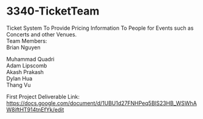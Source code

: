 # 3340-TicketTeam
Ticket System To Provide Pricing Information To People for Events such as Concerts and other Venues.  
Team Members:   
Brian Nguyen   
  
Muhammad Quadri   
Adam Lipscomb  
Akash Prakash  
Dylan Hua   
Thang Vu   

First Project Deliverable Link:     
https://docs.google.com/document/d/1UBU1d27FNHPeq5BlS23HB_WSWhAW8iftHT914tnEfYk/edit
